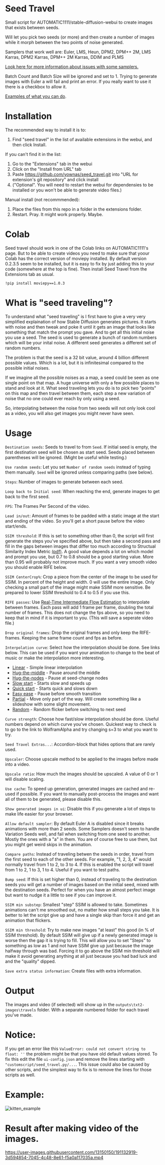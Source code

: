 # Seed Travel
Small script for AUTOMATIC1111/stable-diffusion-webui to create images that exists between seeds.

Will let you pick two seeds (or more) and then create a number of images while it morph between the two points of noise generated.

Samplers that work well are: Euler, LMS, Heun, DPM2, DPM++ 2M, LMS Karras, DPM2 Karras, DPM++ 2M Karras, DDIM and PLMS

[Look here for more information about issues with some samplers.](SAMPLER_TEST.md)

Batch Count and Batch Size will be ignored and set to 1. Trying to generate images with Euler a will fail and print an error. If you really want to use it there is a checkbox to allow it.

[Examples of what you can do](USER_EXAMPLES.md).

# Installation

The recommended way to install it is to:
1. Find "seed travel" in the list of available extensions in the webui, and then click Install.

If you can't find it in the list:
1. Go to the "Extensions" tab in the webui
2. Click on the "Install from URL" tab
3. Paste https://github.com/yownas/seed_travel.git into "URL for extension's git repository" and click install
4. ("Optional". You will need to restart the webui for dependensies to be installed or you won't be able to generate video files.)

Manual install (not recommmended):
1. Place the files from this repo in a folder in the extensions folder.
2. Restart. Pray. It might work properly. Maybe.

# Colab

Seed travel should work in one of the Colab links on AUTOMATIC1111's page. But to be able to create videos you need to make sure that yoour Colab has the correct version of moviepy installed. By default version 0.2.3.5 seem to be installed, but it is easy to fix by just adding this to your code (somewhere at the top is fine). Then install Seed Travel from the Extensions tab as usual.

`!pip install moviepy==1.0.3`

# What is "seed traveling"?
To understand what "seed traveling" is I first have to give a very very simplified explaination of how Stable Diffusion generates pictures.
It starts with noise and then tweak and poke it until it gets an image that looks like something that match the prompt you gave. And to get all this initial noise you use a seed. The seed is used to generate a bunch of random numbers which will be your inital noise. A different seed generates a different set of random numbers.

The problem is that the seed is a 32 bit value, around 4 billion different possible values. Which is a lot, but it is infinitesimal compared to the possible initial noises.

If we imagine all the possible noises as a map, a seed could be seen as one single point on that map. A huge universe with only a few possible places to stand and look at it. What seed traveling lets you do is to pick two "points" on this map and then travel between them, each step a new variation of noise that no one could ever reach by only using a seed.

So, interpolating between the noise from two seeds will not only look cool as a video, you will also get images you might never have seen.

# Usage

`Destination seeds`: Seeds to travel to from `Seed`. If initial seed is empty, the first destination seed will be chosen as start seed. Seeds placed between parentheses will be ignored. (Might be useful while testing.) 

`Use random seeds`: Let you set `Number of random seeds` instead of typing them manually. `Seed` will be ignored unless comparing paths (see below).

`Steps`: Number of images to generate between each seed.

`Loop back to Initial seed`: When reaching the end, generate images to get back to the first seed.

`FPS`: The Frames Per Second of the video.

`Lead in/out`: Amount of frames to be padded with a static image at the start and ending of the video. So you'll get a short pause before the video start/ends.

`SSIM threshold`: If this is set to something other than 0, the script will first generate the steps you've specified above, but then take a second pass and fill in the gaps between images that differ too much according to Structual Similarity Index Metric [(pdf)](https://www.cns.nyu.edu/pub/eero/wang03-reprint.pdf). A good value depends a lot on which model and prompt you use, but 0.7 to 0.8 should be a good starting value. More than 0.95 will probably not improve much. If you want a very smooth video you should enable RIFE below.

`SSIM CenterCrop%`: Crop a piece from the center of the image to be used for SSIM. In percent of the height and width. 0 will use the entire image. Only checking a small part of the image might make SSIM more sensitive. Be prepared to lower SSIM threshold to 0.4 to 0.5 if you use this.

`RIFE passes`: Use [Real-Time Intermediate Flow Estimation](https://github.com/vladmandic/rife) to interpolate between frames. Each pass will add 1 frame per frame, doubling the total number of frames. This does not change the fps above, so you need to keep that in mind if it is important to you. (This will save a seperate video file.)

`Drop original frames`: Drop the original frames and only keep the RIFE-frames. Keeping the same frame count and fps as before.

`Interpolation curve`: Select how the interpolation should be done. See links below. This can be used if you want your animation to change to the beat of music or make the interpolation more interesting.

* [Linear](https://www.wolframalpha.com/input?i=graph+x+from+0+to+1) - Simple linear interpolation
* [Hug-the-middle](https://www.wolframalpha.com/input?i=graph+x%2B%28s%2F30%29*sin%28x*pi*2%29+from+0+to+1%2C+s%3D3) - Pause around the middle
* [Hug-the-nodes](https://www.wolframalpha.com/input?i=graph+x-%28s%2F30%29*sin%28x*pi*2%29+from+0+to+1%2C+s%3D3) - Pause at seed-change nodes
* [Slow start](https://www.wolframalpha.com/input?i=graph+x%5Es+from+0+to+1%2C+s%3D3) - Starts slow and speeds up
* [Quick start](https://www.wolframalpha.com/input?i=graph+%281-x%29%5Es+from+0+to+1%2C+s%3D3) - Starts quick and slows down
* [Easy ease](https://www.wolframalpha.com/input?i=graph+%281-cos%28x%5E%28s*pi%2F10%29*pi%29%29%2F2+from+0+to+1%2C+s%3D3) - Pause before smooth transition
* [Partial](https://www.wolframalpha.com/input?i=graph+x*s%2F10+from+0+to+1%2C+s%3D3) - Move only part of the way. Will create something like a slideshow with some slight movement.
* [Random](https://www.wolframalpha.com/input?i=RandomReal%5B%7B0%2C+0.1%2A3%7D%2C+30%5D) - Random flicker before switching to next seed

`Curve strength`: Choose how fast/slow interpolation should be done. Useful numbers depend on which curve you've chosen. Quickest way to check is to go to the link to WolframAlpha and try changing s=3 to what you want to try.

`Seed Travel Extras...`: Accordion-block that hides options that are rarely used.

`Upscaler`: Choose upscale method to be applied to the images before made into a video.

`Upscale ratio`: How much the images should be upscaled. A value of 0 or 1 will disable scaling.

`Use cache`: To speed up generation, generated images are cached and re-used if possible. If you want to manually post-process the images and want all of them to be generated, please disable this.

`Show generated images in ui`: Disable this if you generate a lot of steps to make life easier for your browser.

`Allow default sampler`: By default Euler A is disabled since it breaks animations with more than 2 seeds. Some Samplers doesn't seem to handle Variation Seeds well, and fail when switching from one seed to another. Mostly the ones with a "a" in them. You are of course free to use them, but you might get weird skips in the animation.

`Compare paths`: Instead of traveling betwen the seeds in order, travel from the first seed to each of the other seeds. For example, "1, 2, 3, 4" would normally travel from 1 to 2, to 3 to 4. If this is enabled the script will travel from 1 to 2, 1 to 3, 1 to 4. Useful if you want to test paths.

`Bump seed`: If this is set higher than 0, instead of traveling to the destination seeds you will get a number of images based on the initial seed, mixed with the destination seeds. Perfect for when you have an almost perfect image but want to nudge it a little to see if you can improve it.

`SSIM min substep`: Smallest "step" SSIM is allowed to take. Sometimes animations can't me smoothed out, no matter how small steps you take. It is better to let the script give up and have a single skip than force it and get an animation that flickers.

`SSIM min threshold`: Try to make new images "at least" this good (in % of SSIM threshold). By default SSIM will give up if a newly generated image is worse then the gap it is trying to fill. This will allow you to set "Steps" to something as low as 1 and not have SSIM give up just because the image halfway through was bad. Forcing it to go above the SSIM min threshold will make it avoid generating anything at all just because you had bad luck and and the "quality" dipped.

`Save extra status information`: Create files with extra information.

# Output

The images and video (if selected) will show up in the `outputs\txt2-images\travels` folder. With a separate numbered folder for each travel you've made.

# Notice:

If you get an error like this `ValueError: could not convert string to float: ''` the problem might be that you have old default values stored. To fix this edit the file `ui-config.json` and remove the lines starting with `"customscript/seed_travel.py/...`. This issue could also be caused by other scripts, and the simplest way to fix is to remove the lines for those scripts as well.

# Example:
![kitten_example](https://user-images.githubusercontent.com/13150150/191132820-aeb80b3c-4244-4905-b49d-3bab52ee75ff.png)

# Result after making video of the images.
https://user-images.githubusercontent.com/13150150/191132919-3d594854-7045-4c48-8e61-f5a0a117035a.mp4
